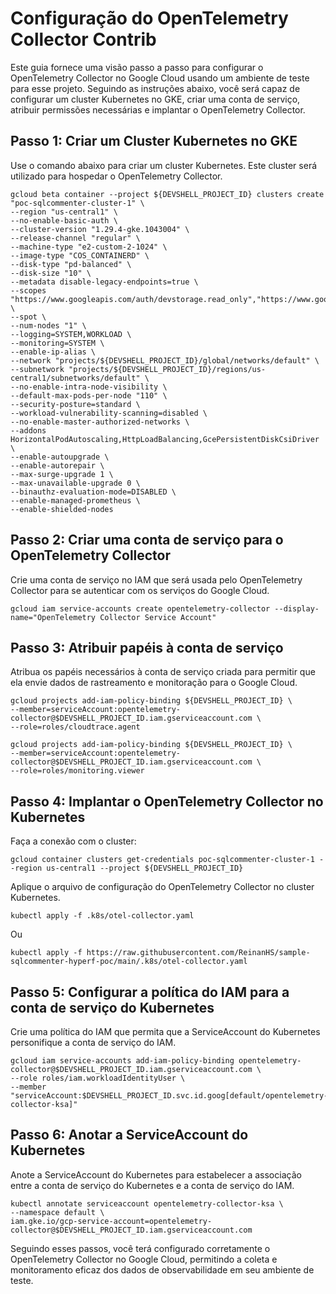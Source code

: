 # Configuração do OpenTelemetry Collector Contrib

Este guia fornece uma visão passo a passo para configurar o OpenTelemetry Collector no Google Cloud usando um ambiente de teste para esse projeto. 
Seguindo as instruções abaixo, você será capaz de configurar um cluster Kubernetes no GKE, criar uma conta de serviço, atribuir permissões necessárias e implantar o OpenTelemetry Collector.

## Passo 1: Criar um Cluster Kubernetes no GKE

Use o comando abaixo para criar um cluster Kubernetes. Este cluster será utilizado para hospedar o OpenTelemetry Collector.

```shell
gcloud beta container --project ${DEVSHELL_PROJECT_ID} clusters create "poc-sqlcommenter-cluster-1" \
--region "us-central1" \
--no-enable-basic-auth \
--cluster-version "1.29.4-gke.1043004" \
--release-channel "regular" \
--machine-type "e2-custom-2-1024" \
--image-type "COS_CONTAINERD" \
--disk-type "pd-balanced" \
--disk-size "10" \
--metadata disable-legacy-endpoints=true \
--scopes "https://www.googleapis.com/auth/devstorage.read_only","https://www.googleapis.com/auth/logging.write","https://www.googleapis.com/auth/monitoring","https://www.googleapis.com/auth/servicecontrol","https://www.googleapis.com/auth/service.management.readonly","https://www.googleapis.com/auth/trace.append" \
--spot \
--num-nodes "1" \
--logging=SYSTEM,WORKLOAD \
--monitoring=SYSTEM \
--enable-ip-alias \
--network "projects/${DEVSHELL_PROJECT_ID}/global/networks/default" \
--subnetwork "projects/${DEVSHELL_PROJECT_ID}/regions/us-central1/subnetworks/default" \
--no-enable-intra-node-visibility \
--default-max-pods-per-node "110" \
--security-posture=standard \
--workload-vulnerability-scanning=disabled \
--no-enable-master-authorized-networks \
--addons HorizontalPodAutoscaling,HttpLoadBalancing,GcePersistentDiskCsiDriver \
--enable-autoupgrade \
--enable-autorepair \
--max-surge-upgrade 1 \
--max-unavailable-upgrade 0 \
--binauthz-evaluation-mode=DISABLED \
--enable-managed-prometheus \
--enable-shielded-nodes
```

## Passo 2: Criar uma conta de serviço para o OpenTelemetry Collector

Crie uma conta de serviço no IAM que será usada pelo OpenTelemetry Collector para se autenticar com os serviços do Google Cloud.

```shell
gcloud iam service-accounts create opentelemetry-collector --display-name="OpenTelemetry Collector Service Account"
```

## Passo 3: Atribuir papéis à conta de serviço

Atribua os papéis necessários à conta de serviço criada para permitir que ela envie dados de rastreamento e monitoração para o Google Cloud.

```shell
gcloud projects add-iam-policy-binding ${DEVSHELL_PROJECT_ID} \
--member=serviceAccount:opentelemetry-collector@$DEVSHELL_PROJECT_ID.iam.gserviceaccount.com \
--role=roles/cloudtrace.agent
```

```shell
gcloud projects add-iam-policy-binding ${DEVSHELL_PROJECT_ID} \
--member=serviceAccount:opentelemetry-collector@$DEVSHELL_PROJECT_ID.iam.gserviceaccount.com \
--role=roles/monitoring.viewer
```

## Passo 4: Implantar o OpenTelemetry Collector no Kubernetes

Faça a conexão com o cluster:

```
gcloud container clusters get-credentials poc-sqlcommenter-cluster-1 --region us-central1 --project ${DEVSHELL_PROJECT_ID}
```

Aplique o arquivo de configuração do OpenTelemetry Collector no cluster Kubernetes.

```shell
kubectl apply -f .k8s/otel-collector.yaml
```

Ou

```shell
kubectl apply -f https://raw.githubusercontent.com/ReinanHS/sample-sqlcommenter-hyperf-poc/main/.k8s/otel-collector.yaml
```

## Passo 5: Configurar a política do IAM para a conta de serviço do Kubernetes

Crie uma política do IAM que permita que a ServiceAccount do Kubernetes personifique a conta de serviço do IAM.

```shell
gcloud iam service-accounts add-iam-policy-binding opentelemetry-collector@$DEVSHELL_PROJECT_ID.iam.gserviceaccount.com \
--role roles/iam.workloadIdentityUser \
--member "serviceAccount:$DEVSHELL_PROJECT_ID.svc.id.goog[default/opentelemetry-collector-ksa]"
```

## Passo 6: Anotar a ServiceAccount do Kubernetes

Anote a ServiceAccount do Kubernetes para estabelecer a associação entre a conta de serviço do Kubernetes e a conta de serviço do IAM.

```shell
kubectl annotate serviceaccount opentelemetry-collector-ksa \
--namespace default \
iam.gke.io/gcp-service-account=opentelemetry-collector@$DEVSHELL_PROJECT_ID.iam.gserviceaccount.com
```

Seguindo esses passos, você terá configurado corretamente o OpenTelemetry Collector no Google Cloud, permitindo a coleta e monitoramento eficaz dos dados de observabilidade em seu ambiente de teste.